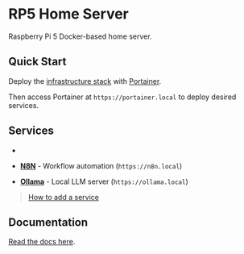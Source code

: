 # RP5 Home Server

Raspberry Pi 5 Docker-based home server.

## Quick Start

Deploy the [infrastructure stack](infra/README.md) with [Portainer](./deployment.md).

Then access Portainer at `https://portainer.local` to deploy desired services.

## Services

- 

- **[N8N](./services/n8n/README.md)** - Workflow automation (`https://n8n.local`)
- **[Ollama](./services/ollama/README.md)** - Local LLM server (`https://ollama.local`)

> [How to add a service](./docs/services.md)


## Documentation

[Read the docs here](./docs/README.md).